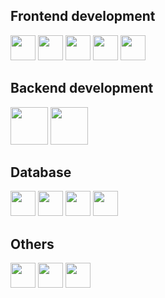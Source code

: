 ## Frontend development
<img src="https://cdn.jsdelivr.net/gh/devicons/devicon/icons/html5/html5-original.svg" width="40" /> <img src="https://cdn.jsdelivr.net/gh/devicons/devicon/icons/css3/css3-original.svg" width="40" /> <img src="https://cdn.jsdelivr.net/gh/devicons/devicon/icons/javascript/javascript-original.svg" width="40" /> <img src="https://cdn.jsdelivr.net/gh/devicons/devicon/icons/vuejs/vuejs-original.svg" width="40"/> <img src="https://cdn.jsdelivr.net/gh/devicons/devicon/icons/react/react-original.svg" width="40"/>

## Backend development

<img src="https://cdn.jsdelivr.net/gh/devicons/devicon@latest/icons/nodejs/nodejs-original-wordmark.svg" width="60" /> <img src="https://cdn.jsdelivr.net/gh/devicons/devicon@latest/icons/laravel/laravel-original-wordmark.svg" width="60" />

## Database

<img src="https://cdn.jsdelivr.net/gh/devicons/devicon/icons/mysql/mysql-original.svg" width="40" /> <img src="https://cdn.jsdelivr.net/gh/devicons/devicon/icons/postgresql/postgresql-plain.svg" width="40" /> <img src="https://cdn.jsdelivr.net/gh/devicons/devicon/icons/firebase/firebase-plain.svg" width="40" /> <img src="https://d2eip9sf3oo6c2.cloudfront.net/tags/images/000/001/299/square_480/supabase-logo-icon_1.png" width="40" />

## Others

<img src="https://cdn.jsdelivr.net/gh/devicons/devicon/icons/git/git-original.svg" width="40" /> <img src="https://cdn.jsdelivr.net/gh/devicons/devicon/icons/docker/docker-plain.svg" width="40" /> <img src="https://cdn.jsdelivr.net/gh/devicons/devicon/icons/trello/trello-plain.svg" width="40" />
